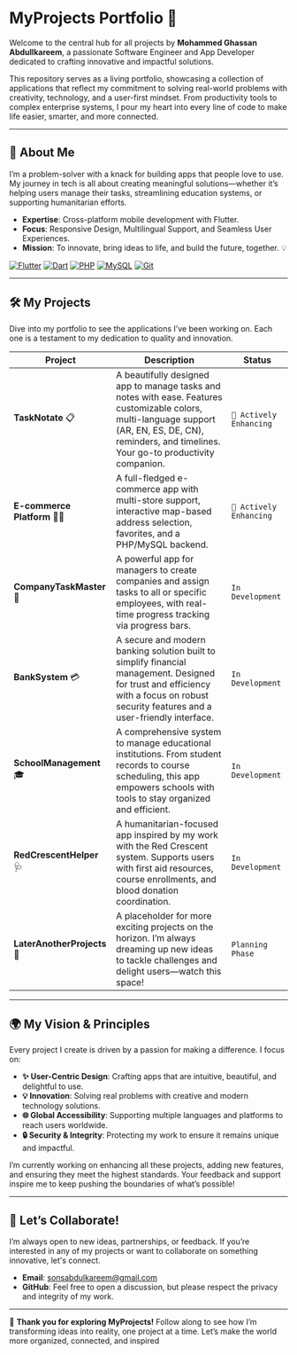# MyProjects Portfolio 🚀

Welcome to the central hub for all projects by **Mohammed Ghassan Abdullkareem**, a passionate Software Engineer and App Developer dedicated to crafting innovative and impactful solutions.

This repository serves as a living portfolio, showcasing a collection of applications that reflect my commitment to solving real-world problems with creativity, technology, and a user-first mindset. From productivity tools to complex enterprise systems, I pour my heart into every line of code to make life easier, smarter, and more connected.

---

## 🌟 About Me

I’m a problem-solver with a knack for building apps that people love to use. My journey in tech is all about creating meaningful solutions—whether it’s helping users manage their tasks, streamlining education systems, or supporting humanitarian efforts.

*   **Expertise**: Cross-platform mobile development with Flutter.
*   **Focus**: Responsive Design, Multilingual Support, and Seamless User Experiences.
*   **Mission**: To innovate, bring ideas to life, and build the future, together. 💡

<p align="left">
  <a href="https://flutter.dev" target="_blank"><img src="https://img.shields.io/badge/Flutter-02569B?style=for-the-badge&logo=flutter&logoColor=white" alt="Flutter"></a>
  <a href="https://dart.dev" target="_blank"><img src="https://img.shields.io/badge/Dart-0175C2?style=for-the-badge&logo=dart&logoColor=white" alt="Dart"></a>
  <a href="https://www.php.net" target="_blank"><img src="https://img.shields.io/badge/PHP-777BB4?style=for-the-badge&logo=php&logoColor=white" alt="PHP"></a>
  <a href="https://www.mysql.com/" target="_blank"><img src="https://img.shields.io/badge/MySQL-4479A1?style=for-the-badge&logo=mysql&logoColor=white" alt="MySQL"></a>
  <a href="https://git-scm.com/" target="_blank"><img src="https://img.shields.io/badge/GIT-E44C30?style=for-the-badge&logo=git&logoColor=white" alt="Git"></a>
</p>

---

## 🛠️ My Projects

Dive into my portfolio to see the applications I’ve been working on. Each one is a testament to my dedication to quality and innovation.

| Project                                    | Description                                                                                                                                                                                            | Status                               |
| ------------------------------------------ | ------------------------------------------------------------------------------------------------------------------------------------------------------------------------------------------------------ | ------------------------------------ |
| **TaskNotate** 📋                          | A beautifully designed app to manage tasks and notes with ease. Features customizable colors, multi-language support (AR, EN, ES, DE, CN), reminders, and timelines. Your go-to productivity companion.     | `🚀 Actively Enhancing`              |
| **E-commerce Platform** 🛒🚚                  | A full-fledged e-commerce app with multi-store support, interactive map-based address selection, favorites, and a PHP/MySQL backend.                                                                   | `🚀 Actively Enhancing`              |
| **CompanyTaskMaster** 🏢                   | A powerful app for managers to create companies and assign tasks to all or specific employees, with real-time progress tracking via progress bars.                                                       | `In Development`                     |
| **BankSystem** 💳                          | A secure and modern banking solution built to simplify financial management. Designed for trust and efficiency with a focus on robust security features and a user-friendly interface.                  | `In Development`                     |
| **SchoolManagement** 🎓                    | A comprehensive system to manage educational institutions. From student records to course scheduling, this app empowers schools with tools to stay organized and efficient.                               | `In Development`                     |
| **RedCrescentHelper** 🩺                   | A humanitarian-focused app inspired by my work with the Red Crescent system. Supports users with first aid resources, course enrollments, and blood donation coordination.                                | `In Development`                     |
| **LaterAnotherProjects** 🔮                | A placeholder for more exciting projects on the horizon. I’m always dreaming up new ideas to tackle challenges and delight users—watch this space!                                                         | `Planning Phase`                     |

---

## 🌍 My Vision & Principles

Every project I create is driven by a passion for making a difference. I focus on:

*   **✨ User-Centric Design**: Crafting apps that are intuitive, beautiful, and delightful to use.
*   **💡 Innovation**: Solving real problems with creative and modern technology solutions.
*   **🌐 Global Accessibility**: Supporting multiple languages and platforms to reach users worldwide.
*   **🔒 Security & Integrity**: Protecting my work to ensure it remains unique and impactful.

I’m currently working on enhancing all these projects, adding new features, and ensuring they meet the highest standards. Your feedback and support inspire me to keep pushing the boundaries of what’s possible!

---

## 🤝 Let’s Collaborate!

I’m always open to new ideas, partnerships, or feedback. If you’re interested in any of my projects or want to collaborate on something innovative, let's connect.

*   **Email**: [sonsabdulkareem@gmail.com](mailto:sonsabdulkareem@gmail.com)
*   **GitHub**: Feel free to open a discussion, but please respect the privacy and integrity of my work.

---

🎉 **Thank you for exploring MyProjects!** Follow along to see how I’m transforming ideas into reality, one project at a time. Let’s make the world more organized, connected, and inspired

